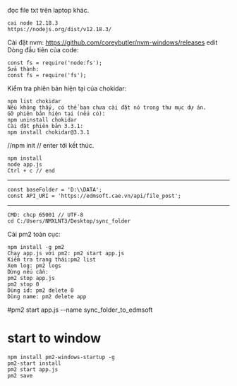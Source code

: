 đọc file txt trên laptop khác.

    cai node 12.18.3
    https://nodejs.org/dist/v12.18.3/
Cài đặt nvm:
    https://github.com/coreybutler/nvm-windows/releases
edit Dòng đầu tiên của code:

    const fs = require('node:fs');
    Sửa thành:
    const fs = require('fs');
Kiểm tra phiên bản hiện tại của chokidar:


    npm list chokidar
    Nếu không thấy, có thể bạn chưa cài đặt nó trong thư mục dự án.
    Gỡ phiên bản hiện tại (nếu có):
    npm uninstall chokidar
    Cài đặt phiên bản 3.3.1:
    npm install chokidar@3.3.1
    
//npm init // enter tới kết thúc.

    npm install
    node app.js
    Ctrl + c // end
_________________

    const baseFolder = 'D:\\DATA';
    const API_URI = 'https://edmsoft.cae.vn/api/file_post';
________
    CMD: chcp 65001 // UTF-8
    cd C:/Users/NMXLNT3/Desktop/sync_folder
Cài pm2 toàn cục:

    npm install -g pm2
    Chạy app.js với pm2: pm2 start app.js
    Kiểm tra trạng thái:pm2 list
    Xem log: pm2 logs
    Dừng nếu cần:
    pm2 stop app.js
    pm2 stop 0
    Dùng id: pm2 delete 0
    Dùng name: pm2 delete app


#pm2 start app.js --name sync_folder_to_edmsoft


# start to window
    npm install pm2-windows-startup -g
    pm2-start install
    pm2 start app.js
    pm2 save
